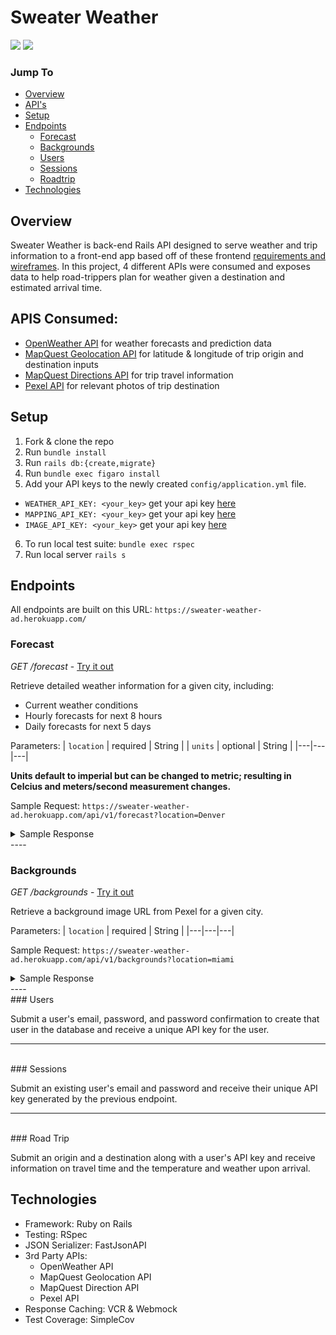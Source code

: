 # Sweater Weather

![](https://img.shields.io/badge/Ruby-2.5.3-informational?style=flat&logo=<LOGO_NAME>&logoColor=white&color=2bbc8a)
![](https://img.shields.io/badge/Rails-5.2.4.3-informational?style=flat&logo=<LOGO_NAME>&logoColor=white&color=2bbc8a)

### Jump To
- [Overview](#overview)
- [API's](#apis-consumed)
- [Setup](#setup)
- [Endpoints](#endpoints)
  - [Forecast](#forecast)
  - [Backgrounds](#backgrounds)
  - [Users](#users)
  - [Sessions](#sessions)
  - [Roadtrip](#roadtrip)
- [Technologies](#technologies)

## Overview

Sweater Weather is back-end Rails API designed to serve weather and trip information to a front-end app based off of these frontend [requirements and wireframes](https://backend.turing.io/module3/projects/sweater_weather/requirements). In this project, 4 different APIs were consumed and exposes data to help road-trippers plan for weather given a destination and estimated arrival time.

## APIS Consumed:
- [OpenWeather API](https://openweathermap.org/api/one-call-api) for weather forecasts and prediction data
- [MapQuest Geolocation API](https://developer.mapquest.com/documentation/geocoding-api/) for latitude & longitude of trip origin and destination inputs
- [MapQuest Directions API](https://developer.mapquest.com/documentation/directions-api/API ) for trip travel information
- [Pexel API](https://www.pexels.com/api/documentation/?#guidelines) for relevant photos of trip destination

## Setup
1. Fork & clone the repo
2. Run `bundle install`
3. Run `rails db:{create,migrate}`
4. Run `bundle exec figaro install`
5. Add your API keys to the newly created `config/application.yml` file.
  - `WEATHER_API_KEY: <your_key>` get your api key [here](https://openweathermap.org/api)
  - `MAPPING_API_KEY: <your_key>` get your api key [here](https://developer.mapquest.com/)
  - `IMAGE_API_KEY: <your_key>` get your api key [here](https://www.pexels.com/api/)
6. To run local test suite: `bundle exec rspec`
7. Run local server `rails s`

## Endpoints

All endpoints are built on this URL: ```https://sweater-weather-ad.herokuapp.com/```
<br>
### Forecast
*GET /forecast* - [Try it out](https://sweater-weather-ad.herokuapp.com/api/v1/forecast?location=denver) <a name="forecast"></a>

Retrieve detailed weather information for a given city, including:
- Current weather conditions
- Hourly forecasts for next 8 hours
- Daily forecasts for next 5 days

Parameters:
| `location`  | required  | String  |
| `units`  | optional  | String  |
|---|---|---|

**Units default to imperial but can be changed to metric; resulting in Celcius and meters/second measurement changes.**

Sample Request: ```https://sweater-weather-ad.herokuapp.com/api/v1/forecast?location=Denver```
<details>
<summary>Sample Response</summary>
```json
{
    "data": {
        "id": null,
        "type": "forecast",
        "attributes": {
            "location": {
                "coordinates": {
                    "lat": 39.738453,
                    "lng": -104.984853
                },
                "city": "Denver",
                "state": "CO",
                "country": "US"
            },
            "current": {
                "time": "2021-02-12T17:47:44.000+00:00",
                "sunrise": "2021-02-12T13:55:53.000+00:00",
                "sunset": "2021-02-13T00:32:39.000+00:00",
                "temp": 1.38,
                "feels_like": -8.55,
                "humidity": 85,
                "uvi": 2.86,
                "visibility": 10000,
                "conditions": "light snow",
                "icon": "http://openweathermap.org/img/wn/13d.png"
            },
            "hourly": [
                {
                    "time": "17:00:00",
                    "temp": 1.38,
                    "wind_speed": "6.31 mph",
                    "wind_direction": "from N",
                    "conditions": "overcast clouds",
                    "icon": "http://openweathermap.org/img/wn/04d.png"
                },
                {
                    "time": "18:00:00",
                    "temp": 9.32,
                    "wind_speed": "6.64 mph",
                    "wind_direction": "from N",
                    "conditions": "overcast clouds",
                    "icon": "http://openweathermap.org/img/wn/04d.png"
                },
                {
                    "time": "19:00:00",
                    "temp": 15.58,
                    "wind_speed": "7 mph",
                    "wind_direction": "from N",
                    "conditions": "broken clouds",
                    "icon": "http://openweathermap.org/img/wn/04d.png"
                },
                {
                    "time": "20:00:00",
                    "temp": 20.12,
                    "wind_speed": "6.93 mph",
                    "wind_direction": "from N",
                    "conditions": "broken clouds",
                    "icon": "http://openweathermap.org/img/wn/04d.png"
                },
                {
                    "time": "21:00:00",
                    "temp": 22.32,
                    "wind_speed": "7 mph",
                    "wind_direction": "from N",
                    "conditions": "broken clouds",
                    "icon": "http://openweathermap.org/img/wn/04d.png"
                },
                {
                    "time": "22:00:00",
                    "temp": 22.57,
                    "wind_speed": "8.19 mph",
                    "wind_direction": "from N",
                    "conditions": "broken clouds",
                    "icon": "http://openweathermap.org/img/wn/04d.png"
                },
                {
                    "time": "23:00:00",
                    "temp": 22.28,
                    "wind_speed": "8.14 mph",
                    "wind_direction": "from N",
                    "conditions": "broken clouds",
                    "icon": "http://openweathermap.org/img/wn/04d.png"
                },
                {
                    "time": "00:00:00",
                    "temp": 21.16,
                    "wind_speed": "8.84 mph",
                    "wind_direction": "from N",
                    "conditions": "broken clouds",
                    "icon": "http://openweathermap.org/img/wn/04d.png"
                }
            ],
            "daily": [
                {
                    "date": "02/12/21",
                    "sunrise": "13:55:53",
                    "sunset": "00:32:39",
                    "temp_high": 22.57,
                    "temp_low": 1.38,
                    "conditions": "broken clouds",
                    "icon": "http://openweathermap.org/img/wn/04d.png"
                },
                {
                    "date": "02/13/21",
                    "sunrise": "13:54:40",
                    "sunset": "00:33:50",
                    "temp_high": 18.27,
                    "temp_low": 7.54,
                    "conditions": "light snow",
                    "icon": "http://openweathermap.org/img/wn/13d.png"
                },
                {
                    "date": "02/14/21",
                    "sunrise": "13:53:26",
                    "sunset": "00:35:00",
                    "temp_high": 7.83,
                    "temp_low": 0.75,
                    "conditions": "light snow",
                    "icon": "http://openweathermap.org/img/wn/13d.png"
                },
                {
                    "date": "02/15/21",
                    "sunrise": "13:52:11",
                    "sunset": "00:36:11",
                    "temp_high": 20.79,
                    "temp_low": -2.29,
                    "conditions": "broken clouds",
                    "icon": "http://openweathermap.org/img/wn/04d.png"
                },
                {
                    "date": "02/16/21",
                    "sunrise": "13:50:55",
                    "sunset": "00:37:21",
                    "temp_high": 39.42,
                    "temp_low": 15.03,
                    "conditions": "clear sky",
                    "icon": "http://openweathermap.org/img/wn/01d.png"
                }
            ]
        }
    }
}
```
</details>
----
<br>

### Backgrounds
*GET /backgrounds* - [Try it out](https://sweater-weather-ad.herokuapp.com/api/v1/backgrounds?location=miami) <a name="backgrounds"></a>

Retrieve a background image URL from Pexel for a given city.

Parameters:
| `location`  | required  | String  |
|---|---|---|

Sample Request: `https://sweater-weather-ad.herokuapp.com/api/v1/backgrounds?location=miami`
<details>
<summary>Sample Response</summary>
```json
{
  "data": {
      "id": null,
      "type": "image",
      "attributes": {
          "image": {
              "location": "miami",
              "image_url": "https://www.pexels.com/photo/high-rise-buildings-during-nighttime-421655/",
              "credit": {
                  "source": "pexels.com",
                  "photographer": "Elvis Vasquez",
                  "photographer_url": "https://www.pexels.com/@elvis-vasquez-136708"
              }
          }
      }
  }
}
```
</details>
----
<br>
### Users

Submit a user's email, password, and password confirmation to create that user in the database and receive a unique API key for the user.

----
<br>
### Sessions

Submit an existing user's email and password and receive their unique API key generated by the previous endpoint.

----
<br>
### Road Trip

Submit an origin and a destination along with a user's API key and receive information on travel time and the temperature and weather upon arrival.

## Technologies

- Framework: Ruby on Rails
- Testing: RSpec
- JSON Serializer: FastJsonAPI
- 3rd Party APIs:
  - OpenWeather API
  - MapQuest Geolocation API
  - MapQuest Direction API
  - Pexel API
- Response Caching: VCR & Webmock
- Test Coverage: SimpleCov
